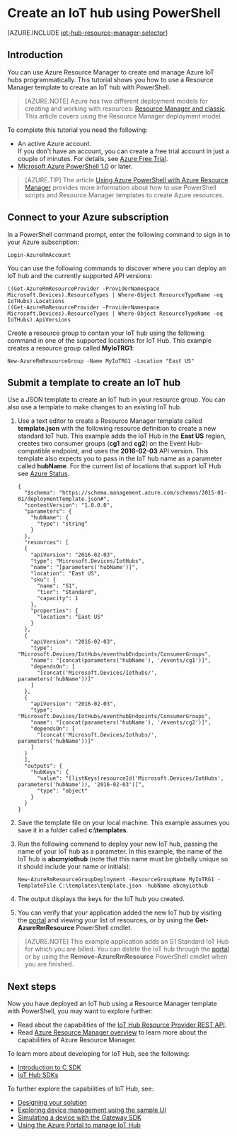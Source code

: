 <properties
	pageTitle="Create an IoT Hub using a Resource Manager template and PowerShell | Microsoft Azure"
	description="Follow this tutorial to get started using Resource Manager templates to create an IoT Hub with PowerShell."
	services="iot-hub"
	documentationCenter=".net"
	authors="dominicbetts"
	manager="timlt"
	editor=""/>

<tags
     ms.service="iot-hub"
     ms.devlang="multiple"
     ms.topic="article"
     ms.tgt_pltfrm="na"
     ms.workload="na"
     ms.date="09/07/2016"
     ms.author="dobett"/>

# Create an IoT hub using PowerShell

[AZURE.INCLUDE [iot-hub-resource-manager-selector](../../includes/iot-hub-resource-manager-selector.md)]

## Introduction

You can use Azure Resource Manager to create and manage Azure IoT hubs programmatically. This tutorial shows you how to use a Resource Manager template to create an IoT hub with PowerShell.

> [AZURE.NOTE] Azure has two different deployment models for creating and working with resources:  [Resource Manager and classic](../resource-manager-deployment-model.md).  This article covers using the Resource Manager deployment model.

To complete this tutorial you need the following:

- An active Azure account. <br/>If you don't have an account, you can create a free trial account in just a couple of minutes. For details, see [Azure Free Trial][lnk-free-trial].
- [Microsoft Azure PowerShell 1.0][lnk-powershell-install] or later.

> [AZURE.TIP] The article [Using Azure PowerShell with Azure Resource Manager][lnk-powershell-arm] provides more information about how to use PowerShell scripts and Resource Manager templates to create Azure resources. 

## Connect to your Azure subscription

In a PowerShell command prompt, enter the following command to sign in to your Azure subscription:

```
Login-AzureRmAccount
```

You can use the following commands to discover where you can deploy an IoT hub and the currently supported API versions:

```
((Get-AzureRmResourceProvider -ProviderNamespace Microsoft.Devices).ResourceTypes | Where-Object ResourceTypeName -eq IoTHubs).Locations
((Get-AzureRmResourceProvider -ProviderNamespace Microsoft.Devices).ResourceTypes | Where-Object ResourceTypeName -eq IoTHubs).ApiVersions
```

Create a resource group to contain your IoT hub using the following command in one of the supported locations for IoT Hub. This example creates a resource group called **MyIoTRG1**:

```
New-AzureRmResourceGroup -Name MyIoTRG1 -Location "East US"
```

## Submit a template to create an IoT hub

Use a JSON template to create an IoT hub in your resource group. You can also use a template to make changes to an existing IoT hub.

1. Use a text editor to create a Resource Manager template called **template.json** with the following resource definition to create a new standard IoT hub. This example adds the IoT Hub in the **East US** region, creates two consumer groups (**cg1** and **cg2**) on the Event Hub-compatible endpoint, and uses the **2016-02-03** API version. This template also expects you to pass in the IoT hub name as a parameter called **hubName**. For the current list of locations that support IoT Hub see [Azure Status][lnk-status].

    ```
    {
      "$schema": "https://schema.management.azure.com/schemas/2015-01-01/deploymentTemplate.json#",
      "contentVersion": "1.0.0.0",
      "parameters": {
        "hubName": {
          "type": "string"
        }
      },
      "resources": [
      {
        "apiVersion": "2016-02-03",
        "type": "Microsoft.Devices/IotHubs",
        "name": "[parameters('hubName')]",
        "location": "East US",
        "sku": {
          "name": "S1",
          "tier": "Standard",
          "capacity": 1
        },
        "properties": {
          "location": "East US"
        }
      },
      {
        "apiVersion": "2016-02-03",
        "type": "Microsoft.Devices/IotHubs/eventhubEndpoints/ConsumerGroups",
        "name": "[concat(parameters('hubName'), '/events/cg1')]",
        "dependsOn": [
          "[concat('Microsoft.Devices/Iothubs/', parameters('hubName'))]"
        ]
      },
      {
        "apiVersion": "2016-02-03",
        "type": "Microsoft.Devices/IotHubs/eventhubEndpoints/ConsumerGroups",
        "name": "[concat(parameters('hubName'), '/events/cg2')]",
        "dependsOn": [
          "[concat('Microsoft.Devices/Iothubs/', parameters('hubName'))]"
        ]
      }
      ],
      "outputs": {
        "hubKeys": {
          "value": "[listKeys(resourceId('Microsoft.Devices/IotHubs', parameters('hubName')), '2016-02-03')]",
          "type": "object"
        }
      }
    }
    ```

2. Save the template file on your local machine. This example assumes you save it in a folder called **c:\templates**.

3. Run the following command to deploy your new IoT hub, passing the name of your IoT hub as a parameter. In this example, the name of the IoT hub is **abcmyiothub** (note that this name must be globally unique so it should include your name or initials):

    ```
    New-AzureRmResourceGroupDeployment -ResourceGroupName MyIoTRG1 -TemplateFile C:\templates\template.json -hubName abcmyiothub
    ```

4. The output displays the keys for the IoT hub you created.

5. You can verify that your application added the new IoT hub by visiting the [portal][lnk-azure-portal] and viewing your list of resources, or by using the **Get-AzureRmResource** PowerShell cmdlet.

> [AZURE.NOTE] This example application adds an S1 Standard IoT Hub for which you are billed. You can delete the IoT hub through the [portal][lnk-azure-portal] or by using the **Remove-AzureRmResource** PowerShell cmdlet when you are finished.

## Next steps

Now you have deployed an IoT hub using a Resource Manager template with PowerShell, you may want to explore further:

- Read about the capabilities of the [IoT Hub Resource Provider REST API][lnk-rest-api].
- Read [Azure Resource Manager overview][lnk-azure-rm-overview] to learn more about the capabilities of Azure Resource Manager.

To learn more about developing for IoT Hub, see the following:

- [Introduction to C SDK][lnk-c-sdk]
- [IoT Hub SDKs][lnk-sdks]

To further explore the capabilities of IoT Hub, see:

- [Designing your solution][lnk-design]
- [Exploring device management using the sample UI][lnk-dmui]
- [Simulating a device with the Gateway SDK][lnk-gateway]
- [Using the Azure Portal to manage IoT Hub][lnk-portal]

<!-- Links -->
[lnk-free-trial]: https://azure.microsoft.com/pricing/free-trial/
[lnk-azure-portal]: https://portal.azure.com/
[lnk-status]: https://azure.microsoft.com/status/
[lnk-powershell-install]: ../powershell-install-configure.md
[lnk-rest-api]: https://msdn.microsoft.com/library/mt589014.aspx
[lnk-azure-rm-overview]: ../resource-group-overview.md
[lnk-powershell-arm]: ../powershell-azure-resource-manager.md

[lnk-c-sdk]: iot-hub-device-sdk-c-intro.md
[lnk-sdks]: iot-hub-sdks-summary.md

[lnk-design]: iot-hub-guidance.md
[lnk-dmui]: iot-hub-device-management-ui-sample.md
[lnk-gateway]: iot-hub-linux-gateway-sdk-simulated-device.md
[lnk-portal]: iot-hub-manage-through-portal.md
